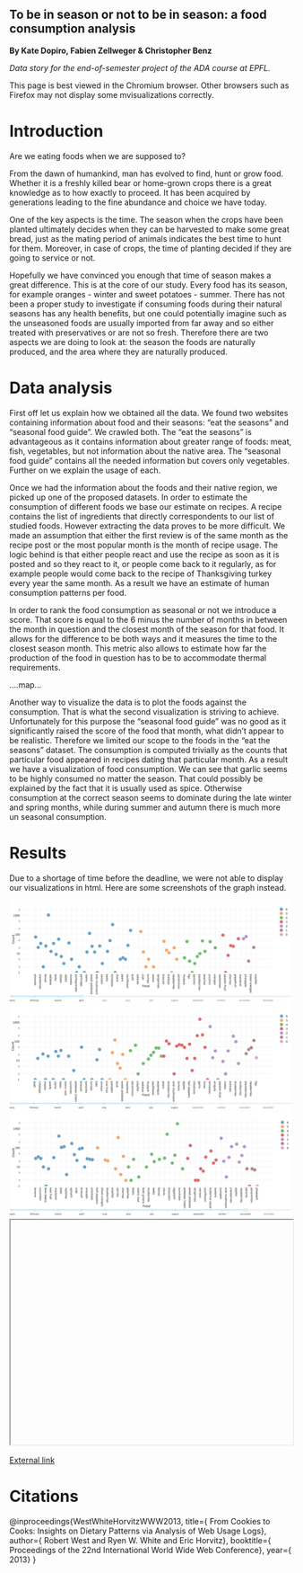 ## To be in season or not to be in season: a food consumption analysis

<p>
  <strong>By Kate Dopiro, Fabien Zellweger & Christopher Benz</strong>
</p>

<p>
  <em>Data story for the end-of-semester project of the ADA course at EPFL.</em>
</p>

<p>
  This page is best viewed in the Chromium browser. Other browsers such as Firefox may not display some mvisualizations correctly.
</p>


<h1>Introduction</h1>

<p>
Are we eating foods when we are supposed to?
  </p>

<p>
From the dawn of humankind, man has evolved to find, hunt or grow food. Whether it is a
freshly killed bear or home-grown crops there is a great knowledge as to how exactly to
proceed. It has been acquired by generations leading to the fine abundance and choice we
have today.
  </p>

<p>
One of the key aspects is the time. The season when the crops have been planted
ultimately decides when they can be harvested to make some great bread, just as the mating
period of animals indicates the best time to hunt for them. Moreover, in case of crops, the time
of planting decided if they are going to service or not.
</p>

<p>
Hopefully we have convinced you enough that time of season makes a great difference. This is at the core of our study.
Every food has its season, for example oranges - winter and sweet potatoes - summer. There has not been
a proper study to investigate if consuming foods during their natural seasons has any health
benefits, but one could potentially imagine such as the unseasoned foods are usually imported
from far away and so either treated with preservatives or are not so fresh. Therefore there are
two aspects we are doing to look at: the season the foods are naturally produced, and the area
where they are naturally produced.
</p>

<h1>Data analysis</h1>

<p>
First off let us explain how we obtained all the data. We found two websites containing
information about food and their seasons: “eat the seasons” and “seasonal food guide”. We
crawled both. The “eat the seasons” is advantageous as it contains information about greater
range of foods: meat, fish, vegetables, but not information about the native area. The “seasonal
food guide” contains all the needed information but covers only vegetables. Further on we
explain the usage of each.
</p>

<p>
Once we had the information about the foods and their native region, we picked up one of the
proposed datasets. In order to estimate the consumption of different foods we base our
estimate on recipes. A recipe contains the list of ingredients that directly correspondents to our
list of studied foods. However extracting the data proves to be more difficult. We made an
assumption that either the first review is of the same month as the recipe post or the most
popular month is the month of recipe usage. The logic behind is that either people react and
use the recipe as soon as it is posted and so they react to it, or people come back to it
regularly, as for example people would come back to the recipe of Thanksgiving turkey every
year the same month. As a result we have an estimate of human consumption patterns per
food.
</p>

<p>
In order to rank the food consumption as seasonal or not we introduce a score. That score is
equal to the 6 minus the number of months in between the month in question and the closest
month of the season for that food. It allows for the difference to be both ways and it measures
the time to the closest season month. This metric also allows to estimate how far the
production of the food in question has to be to accommodate thermal requirements.
</p>

….map…

<p>
Another way to visualize the data is to plot the foods against the consumption. That is what the
second visualization is striving to achieve. Unfortunately for this purpose the “seasonal food
guide” was no good as it significantly raised the score of the food that month, what didn’t
appear to be realistic. Therefore we limited our scope to the foods in the “eat the seasons”
dataset. The consumption is computed trivially as the counts that particular food appeared in
recipes dating that particular month. As a result we have a visualization of food consumption.
We can see that garlic seems to be highly consumed no matter the season. That could
possibly be explained by the fact that it is usually used as spice. Otherwise consumption at the
correct season seems to dominate during the late winter and spring months, while during
summer and autumn there is much more un seasonal consumption.
</p>

<h1>Results</h1>

<p>
  Due to a shortage of time before the deadline, we were not able to display our visualizations in html. Here are some screenshots of the graph instead.
</p>

<img src="sc1.jpeg" >

<img src="sc2.jpeg" >

<img src="sc3.jpeg" >

<!--<link rel="import" href="us_map.html">-->

<iframe src="//46.101.113.201:6090/dash-fig1" width="100%" height="400">hmm kay</iframe>

<p>
  <a href="http://46.101.113.201:6090/dash-fig1"  target="_blank">External link</a>
</p>


<h1>Citations</h1>

@inproceedings{WestWhiteHorvitzWWW2013,
  title={		From Cookies to Cooks: Insights on Dietary Patterns via Analysis of Web Usage Logs},
  author={		Robert West and Ryen W. White and Eric Horvitz},
  booktitle={	Proceedings of the 22nd International World Wide Web Conference},
  year={		2013}
}


